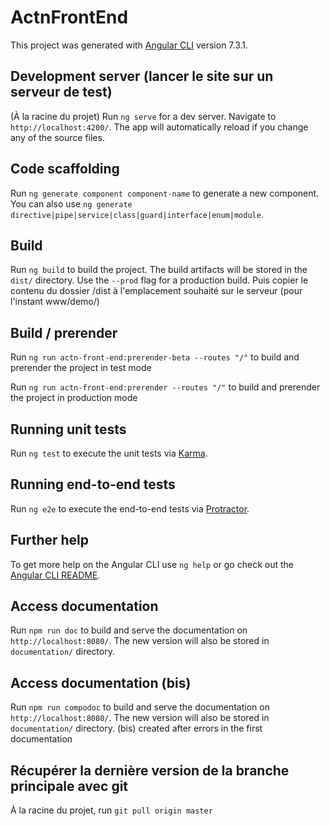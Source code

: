 # ActnFrontEnd

This project was generated with [Angular CLI](https://github.com/angular/angular-cli) version 7.3.1.

## Development server (lancer le site sur un serveur de test)

(À la racine du projet)
Run `ng serve` for a dev server. Navigate to `http://localhost:4200/`. The app will automatically reload if you change any of the source files.

## Code scaffolding

Run `ng generate component component-name` to generate a new component. You can also use `ng generate directive|pipe|service|class|guard|interface|enum|module`.

## Build

Run `ng build` to build the project. The build artifacts will be stored in the `dist/` directory. Use the `--prod` flag for a production build.
Puis copier le contenu du dossier /dist à l'emplacement souhaité sur le serveur (pour l'instant www/demo/)

## Build / prerender

Run `ng run actn-front-end:prerender-beta --routes "/"` to build and prerender the project in test mode

Run `ng run actn-front-end:prerender --routes "/"` to build and prerender the project in production mode

## Running unit tests

Run `ng test` to execute the unit tests via [Karma](https://karma-runner.github.io).

## Running end-to-end tests

Run `ng e2e` to execute the end-to-end tests via [Protractor](http://www.protractortest.org/).

## Further help

To get more help on the Angular CLI use `ng help` or go check out the [Angular CLI README](https://github.com/angular/angular-cli/blob/master/README.md).

## Access documentation

Run `npm run doc` to build and serve the documentation on `http://localhost:8080/`. The new version will also be stored in `documentation/` directory.

## Access documentation (bis)

Run `npm run compodoc` to build and serve the documentation on `http://localhost:8080/`. The new version will also be stored in `documentation/` directory.
(bis) created after errors in the first documentation

## Récupérer la dernière version de la branche principale avec git

À la racine du projet, run `git pull origin master`
